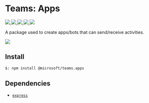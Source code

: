 # Teams: Apps

<p>
    <a href="https://www.npmjs.com/package/@microsoft/teams.apps" target="_blank">
        <img src="https://img.shields.io/npm/v/@microsoft/teams.apps" />
    </a>
    <a href="https://www.npmjs.com/package/@microsoft/teams.apps?activeTab=code" target="_blank">
        <img src="https://img.shields.io/bundlephobia/min/@microsoft/teams.apps" />
    </a>
    <a href="https://www.npmjs.com/package/@microsoft/teams.apps?activeTab=dependencies" target="_blank">
        <img src="https://img.shields.io/librariesio/release/npm/@microsoft/teams.apps" />
    </a>
    <a href="https://www.npmjs.com/package/@microsoft/teams.apps" target="_blank">
        <img src="https://img.shields.io/npm/dw/@microsoft/teams.apps" />
    </a>
    <a href="https://microsoft.github.io/teams.ts" target="_blank">
        <img src="https://img.shields.io/badge/📖 docs-open-blue" />
    </a>
</p>

A package used to create apps/bots that can send/receive activities.

<a href="https://microsoft.github.io/teams.ts/2.getting-started/1.create-application.html" target="_blank">
    <img src="https://img.shields.io/badge/📖 Getting Started-blue?style=for-the-badge" />
</a>

## Install

```bash
$: npm install @microsoft/teams.apps
```

## Dependencies

- [`express`](https://www.npmjs.com/package/express)
